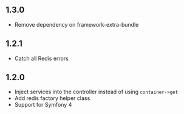 ## 1.3.0

- Remove dependency on framework-extra-bundle

## 1.2.1

- Catch all Redis errors

## 1.2.0

- Inject services into the controller instead of using `container->get`
- Add redis factory helper class
- Support for Symfony 4

